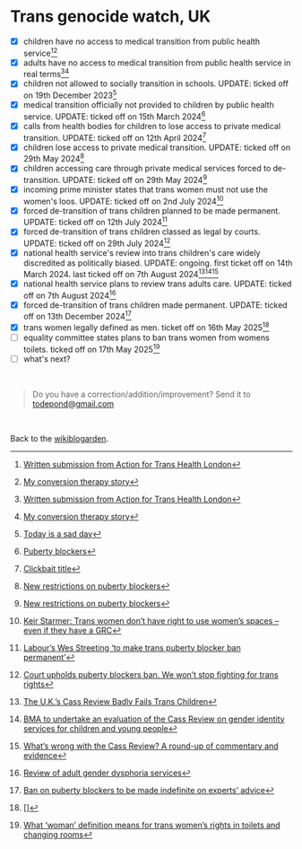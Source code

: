 # Trans genocide watch, UK

- [x] children have no access to medical transition from public health service[^times][^conversion]
- [x] adults have no access to medical transition from public health service in real terms[^times][^conversion]
- [x] children not allowed to socially transition in schools. UPDATE: ticked off on 19th December 2023[^school]
- [x] medical transition officially not provided to children by public health service. UPDATE: ticked off on 15th March 2024[^medicine]
- [x] calls from health bodies for children to lose access to private medical transition. UPDATE: ticked off on 12th April 2024[^cass]
- [x] children lose access to private medical transition. UPDATE: ticked off on 29th May 2024[^june]
- [x] children accessing care through private medical services forced to de-transition. UPDATE: ticked off on 29th May 2024[^june]
- [x] incoming prime minister states that trans women must not use the women's loos. UPDATE: ticked off on 2nd July 2024[^loo]
- [x] forced de-transition of trans children planned to be made permanent. UPDATE: ticked off on 12th July 2024[^july]
- [x] forced de-transition of trans children classed as legal by courts. UPDATE: ticked off on 29th July 2024[^legal]
- [x] national health service's review into trans children's care widely discredited as politically biased. UPDATE: ongoing. first ticket off on 14th March 2024. last ticked off on 7th August 2024[^amer][^bm][^ruth]
- [x] national health service plans to review trans adults care. UPDATE: ticked off on 7th August 2024[^adult]
- [x] forced de-transition of trans children made permanent. UPDATE: ticked off on 13th December 2024[^dec]
- [x] trans women legally defined as men. ticket off on 16th May 2025[^supreme]
- [ ] equality committee states plans to ban trans women from womens toilets. ticked off on 17th May 2025[^equal]
- [ ] what's next?

[^conversion]: [My conversion therapy story](https://www.todepond.com/wikiblogarden/health/conversion-therapy/)
[^times]: [Written submission from Action for Trans Health London](https://committees.parliament.uk/writtenevidence/104652/html/)
[^school]: [Today is a sad day](https://www.todepond.com/wikiblogarden/genocide/sad-day/)
[^medicine]: [Puberty blockers](https://www.todepond.com/wikiblogarden/genocide/blockers/)
[^cass]: [Clickbait title](https://www.todepond.com/wikiblogarden/genocide/sad-day/cass/)
[^june]: [New restrictions on puberty blockers](https://www.gov.uk/government/news/new-restrictions-on-puberty-blockers)
[^july]: [Labour’s Wes Streeting ‘to make trans puberty blocker ban permanent’](https://www.thepinknews.com/2024/07/12/wes-streeting-puberty-blockers/)
[^legal]: [Court upholds puberty blockers ban. We won’t stop fighting for trans rights](https://goodlawproject.org/update/court-upholds-puberty-blockers-ban-we-wont-stop-fighting-for-trans-rights/)
[^loo]: [Keir Starmer: Trans women don’t have right to use women’s spaces – even if they have a GRC](https://www.thepinknews.com/2024/07/02/keir-starmer-labour-trans-single-sex-spaces/)
[^amer]: [The U.K.’s Cass Review Badly Fails Trans Children](https://www.scientificamerican.com/article/the-u-k-s-cass-review-badly-fails-trans-children/)
[^bm]: [BMA to undertake an evaluation of the Cass Review on gender identity services for children and young people](https://www.bma.org.uk/bma-media-centre/bma-to-undertake-an-evaluation-of-the-cass-review-on-gender-identity-services-for-children-and-young-people)
[^ruth]: [What’s wrong with the Cass Review? A round-up of commentary and evidence](https://ruthpearce.net/2024/04/16/whats-wrong-with-the-cass-review-a-round-up-of-commentary-and-evidence/)
[^adult]: [Review of adult gender dysphoria services](https://www.england.nhs.uk/commissioning/spec-services/npc-crg/gender-dysphoria-clinical-programme/review-of-adult-gender-dysphoria-services/)
[^dec]: [Ban on puberty blockers to be made indefinite on experts’ advice](https://www.gov.uk/government/news/ban-on-puberty-blockers-to-be-made-indefinite-on-experts-advice)
[^supreme]: []
[^equal]: [What ‘woman’ definition means for trans women’s rights in toilets and changing rooms](https://metro.co.uk/2025/04/17/trans-women-barred-using-womens-toilets-equality-watchdog-says-22923764/)

<br>

> Do you have a correction/addition/improvement? Send it to todepond@gmail.com

<br>

Back to the [wikiblogarden](/wikiblogarden).
